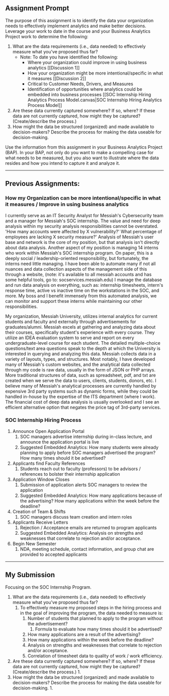 ## Assignment Prompt
The purpose of this assignment is to identify the data your organization needs to effectively implement analytics and make better decisions. Leverage your work to date in the course and your Business Analytics Project work to determine the following:

1. What are the data requirements (i.e., data needed) to effectively measure what you've proposed thus far?
    - Note: To date you have identified the following:
        - Where your organization could improve in using business analytics [[Discussion 1]]
        - How your organization might be more intentional/specific in what it measures [[Discussion 2]]
        - Critical to Customer Needs, Drivers, and Measures
        - Identification of opportunities where analytics could be embedded into business processes [[SOC Internship Hiring Analytics Process Model.canvas|SOC Internship Hiring Analytics Process Model]]
2. Are these data currently captured somewhere? If so, where? If these data are not currently captured, how might they be captured? (Create/describe the process.)
3. How might the data be structured (organized) and made available to decision-makers? Describe the process for making the data useable for decision-making.

Use the information from this assignment in your Business Analytics Project (BAP). In your BAP, not only do you want to make a compelling case for what needs to be measured, but you also want to illustrate where the data resides and how you intend to capture it and analyze it.

---
## Previous Assignments:
### How my Organization can be more intentional/specific in what it measures / Improve in using business analytics

I currently serve as an IT Security Analyst for Messiah's Cybersecurity team and a manager for Messiah's SOC internship. The value and need for deep analysis within my security analysis responsibilities cannot be overstated. 'How many accounts were affected by X vulnerability?' What percentage of employees are lacking X security measure?' Analysis of Messiah's user base and network is the core of my position, but that analysis isn't directly about data analysis. Another aspect of my position is managing 14 interns who work within Messiah's SOC internship program. On paper, this is a deeply social / leadership-oriented responsibility, but fortunately, the interns need little managing. I have been able to automate many if not all nuances and data collection aspects of the management side of this through a website, (note: it's available to all messiah accounts and has some helpful tools, go to: socservices.messiah.edu) I manage the database and run data analysis on everything, such as: internship timesheets, intern's response time, active vs inactive time on the workstations in the SOC, and more. My boss and I benefit immensely from this automated analysis, we can monitor and support these interns while maintaining our other responsibilities.

My organization, Messiah University, utilizes internal analytics for current students and faculty and externally through advertisements for graduates/alumni. Messiah excels at gathering and analyzing data about their courses, specifically student's experience with every course. They utilize an IDEA evaluation system to serve and report on every undergraduate-level course for each student. The detailed multiple-choice questions/text area questions speak to the depth at which the University is interested in querying and analyzing this data. Messiah collects data in a variety of layouts, types, and structures. Most notably, I have developed many of Messiah's custom websites, and the analytical data collected through my code is raw data, usually in the form of JSON or PHP arrays. More traditional structures of data, such as spreadsheet, pdf, and txt are created when we serve the data to users, clients, students, donors, etc. I believe many of Messiah's analytical processes are currently handled by expensive 3rd party systems such as dynamic forms, while they could be handled in-house by the expertise of the ITS department (where I work). The financial cost of deep data analysis is usually overlooked and I see an efficient alternative option that negates the price tag of 3rd-party services.

### SOC Internship Hiring Process
1. Announce Open Application Portal
	1. SOC managers advertise internship during in-class lecture, and announce the application portal is live
	2. Suggested Embedded Analytics: How many students were already planning to apply before SOC managers advertised the program? How many times should it be advertised?
2. Applicants find Faculty References
	1. Students reach out to faculty (professors) to be advisors / references to bolster their internship application
3. Application Window Closes
	1. Submission of application alerts SOC managers to review the application
	2. Suggested Embedded Analytics: How many applications because of the advertising? How many applications within the week before the deadline?
4. Creation of Team & Shifts
	1. SOC managers discuss team creation and intern roles
5. Applicants Receive Letters
	1. Rejection / Acceptance emails are returned to program applicants
	2. Suggested Embedded Analytics: Analysis on strengths and weaknesses that correlate to rejection and/or acceptance.
6. Begin New Semester
	1. NDA, meeting schedule, contact information, and group chat are provided to accepted applicants

---

## My Submission

Focusing on the SOC Internship Program.

1. What are the data requirements (i.e., data needed) to effectively measure what you've proposed thus far?
	1. To effectively measure my proposed steps in the hiring process and in the goal of improving the program, the data needed to measure is:
		1. Number of students that planned to apply to the program without the advertisement? 
			1. Formula to evaluate how many times should it be advertised?
		2. How many applications are a result of the advertising? 
		3. How many applications within the week before the deadline?
		4. Analysis on strengths and weaknesses that correlate to rejection and/or acceptance. 
		5. Correlation of timesheet data to quality of work / work efficiency. 
2. Are these data currently captured somewhere? If so, where? If these data are not currently captured, how might they be captured? (Create/describe the process.)
	1. 
3. How might the data be structured (organized) and made available to decision-makers? Describe the process for making the data useable for decision-making.
	1. 